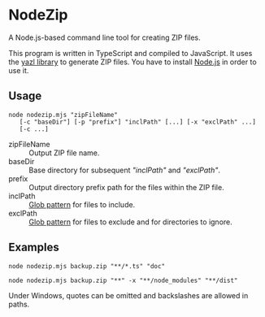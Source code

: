 # NodeZip

A Node.js-based command line tool for creating ZIP files.

This program is written in TypeScript and compiled to JavaScript.
It uses the [yazl library](https://github.com/thejoshwolfe/yazl) to generate ZIP files.
You have to install [Node.js](https://nodejs.org) in order to use it.

## Usage

```Shell
node nodezip.mjs "zipFileName"
   [-c "baseDir"] [-p "prefix"] "inclPath" [...] [-x "exclPath" ...]
   [-c ...]
```

<dl>

<dt>zipFileName
<dd>Output ZIP file name.

<dt>baseDir
<dd>Base directory for subsequent <i>"inclPath"</i> and <i>"exclPath"</i>.

<dt>prefix
<dd>Output directory prefix path for the files within the ZIP file.

<dt>inclPath
<dd><a href="https://github.com/mrmlnc/fast-glob#pattern-syntax">Glob pattern</a> for files to include.

<dt>exclPath
<dd><a href="https://github.com/mrmlnc/fast-glob#pattern-syntax">Glob pattern</a> for files to exclude and for directories to ignore.

</dl>


## Examples

```Shell
node nodezip.mjs backup.zip "**/*.ts" "doc"
```

```Shell
node nodezip.mjs backup.zip "**" -x "**/node_modules" "**/dist"
```

Under Windows, quotes can be omitted and backslashes are allowed in paths.
